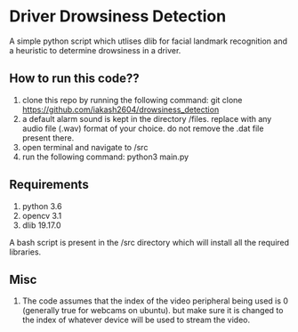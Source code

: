 # Driver Drowsiness Detection
A simple python script which utlises dlib for facial landmark recognition and a heuristic to determine drowsiness in a driver. 


## How to run this code??
1. clone this repo by running the following command: git clone https://github.com/iakash2604/drowsiness_detection
2. a default alarm sound is kept in the directory /files. replace with any audio file (.wav) format of your choice. do not remove the .dat file present there. 
3. open terminal and navigate to /src
4. run the following command: python3 main.py 

## Requirements
1. python 3.6
2. opencv 3.1
3. dlib 19.17.0

A bash script is present in the /src directory which will install all the required libraries. 

## Misc
1. The code assumes that the index of the video peripheral being used is 0 (generally true for webcams on ubuntu). but make sure it is changed to the index of whatever device will be used to stream the video. 
